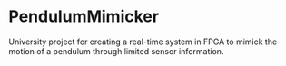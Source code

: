 # PendulumMimicker

University project for creating a real-time system in FPGA to mimick the motion of a pendulum through limited sensor information.

